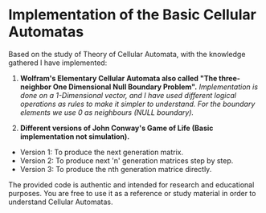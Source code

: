 # Implementation of the Basic Cellular Automatas
Based on the study of Theory of Cellular Automata, with the knowledge gathered I have implemented: 
1. **Wolfram's Elementary Cellular Automata also called "The three-neighbor One Dimensional Null Boundary Problem".**
_Implementation is done on a 1-Dimensional vector, and I have used different logical operations as rules to make it simpler to understand. For the boundary elements we use 0 as neighbours (NULL boundary)._

2. **Different versions of John Conway's Game of Life (Basic implementation not simulation).**
  * Version 1: To produce the next generation matrix.
  * Version 2: To produce next 'n' generation matrices step by step.
  * Version 3: To produce the nth generation matrice directly.



The provided code is authentic and intended for research and educational purposes. You are free to use it as a reference or study material in order to understand Cellular Automatas.
